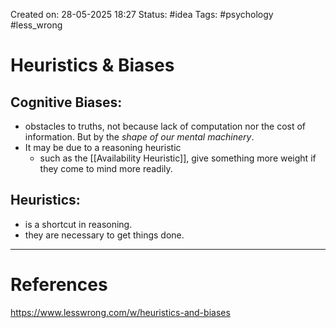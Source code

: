 Created on: 28-05-2025 18:27
Status: #idea
Tags: #psychology #less_wrong
# Heuristics & Biases

## Cognitive Biases:
- obstacles to truths, not because lack of computation nor the cost of information. But by the *shape of our mental machinery*.
- It may be due to a reasoning heuristic
	- such as the [[Availability Heuristic]], give something more weight if they come to mind more readily.
## Heuristics:
- is a shortcut in reasoning.
- they are necessary to get things done.



-----------------
# References
https://www.lesswrong.com/w/heuristics-and-biases